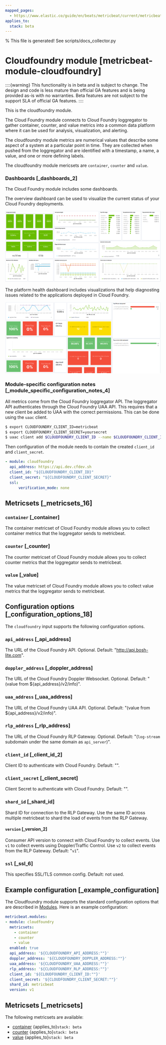 ```yaml
---
mapped_pages:
  - https://www.elastic.co/guide/en/beats/metricbeat/current/metricbeat-module-cloudfoundry.html
applies_to:
  stack: beta
---
```


% This file is generated! See scripts/docs_collector.py

# Cloudfoundry module [metricbeat-module-cloudfoundry]

::::{warning}
This functionality is in beta and is subject to change. The design and code is less mature than official GA features and is being provided as-is with no warranties. Beta features are not subject to the support SLA of official GA features.
::::


This is the cloudfoundry module.

The Cloud Foundry module connects to Cloud Foundry loggregator to gather container, counter, and value metrics into a common data platform where it can be used for analysis, visualization, and alerting.

The cloudfoundry module metrics are numerical values that describe some aspect of a system at a particular point in time. They are collected when pushed from the loggregator and are identified with a timestamp, a name, a value, and one or more defining labels.

The cloudfoundry module mericsets are `container`, `counter` and `value`.


### Dashboards [_dashboards_2]

The Cloud Foundry module includes some dashboards.

The overview dashboard can be used to visualize the current status of your Cloud Foundry deployments.

![metricbeat cloudfoundry overview](images/metricbeat-cloudfoundry-overview.png)

The platform health dashboard includes visualizations that help diagnosting issues related to the applications deployed in Cloud Foundry.

![metricbeat cloudfoundry platform health](images/metricbeat-cloudfoundry-platform-health.png)


### Module-specific configuration notes [_module_specific_configuration_notes_4]

All metrics come from the Cloud Foundry loggregator API. The loggregator API authenticates through the Cloud Foundry UAA API. This requires that a new client be added to UAA with the correct permissions. This can be done using the `uaac` client.

```bash
$ export CLOUDFOUNDRY_CLIENT_ID=metricbeat
$ export CLOUDFOUNDRY_CLIENT_SECRET=yoursecret
$ uaac client add $CLOUDFOUNDRY_CLIENT_ID --name $CLOUDFOUNDRY_CLIENT_ID --secret $CLOUDFOUNDRY_CLIENT_SECRET --authorized_grant_types client_credentials,refresh_token --authorities doppler.firehose,cloud_controller.admin_read_only
```

Then configuration of the module needs to contain the created `client_id` and `client_secret`.

```yaml
- module: cloudfoundry
  api_address: https://api.dev.cfdev.sh
  client_id: "${CLOUDFOUNDRY_CLIENT_ID}"
  client_secret: "${CLOUDFOUNDRY_CLIENT_SECRET}"
  ssl:
      verification_mode: none
```


## Metricsets [_metricsets_16]


### `container` [_container]

The container metricset of Cloud Foundry module allows you to collect container metrics that the loggregator sends to metricbeat.


### `counter` [_counter]

The counter metricset of Cloud Foundry module allows you to collect counter metrics that the loggregator sends to metricbeat.


### `value` [_value]

The value metricset of Cloud Foundry module allows you to collect value metrics that the loggregator sends to metricbeat.


## Configuration options [_configuration_options_18]

The `cloudfoundry` input supports the following configuration options.


### `api_address` [_api_address]

The URL of the Cloud Foundry API. Optional. Default: "http://api.bosh-lite.com".


### `doppler_address` [_doppler_address]

The URL of the Cloud Foundry Doppler Websocket. Optional. Default: "(value from ${api_address}/v2/info)".


### `uaa_address` [_uaa_address]

The URL of the Cloud Foundry UAA API. Optional. Default: "(value from ${api_address}/v2/info)".


### `rlp_address` [_rlp_address]

The URL of the Cloud Foundry RLP Gateway. Optional. Default: "(`log-stream` subdomain under the same domain as `api_server`)".


### `client_id` [_client_id_2]

Client ID to authenticate with Cloud Foundry. Default: "".


### `client_secret` [_client_secret]

Client Secret to authenticate with Cloud Foundry. Default: "".


### `shard_id` [_shard_id]

Shard ID for connection to the RLP Gateway. Use the same ID across multiple metricbeat to shard the load of events from the RLP Gateway.


#### `version` [_version_2]

Consumer API version to connect with Cloud Foundry to collect events. Use `v1` to collect events using Doppler/Traffic Control. Use `v2` to collect events from the RLP Gateway. Default: "`v1`".


### `ssl` [_ssl_6]

This specifies SSL/TLS common config. Default: not used.


## Example configuration [_example_configuration]

The Cloudfoundry module supports the standard configuration options that are described in [Modules](/reference/metricbeat/configuration-metricbeat.md). Here is an example configuration:

```yaml
metricbeat.modules:
- module: cloudfoundry
  metricsets:
    - container
    - counter
    - value
  enabled: true
  api_address: '${CLOUDFOUNDRY_API_ADDRESS:""}'
  doppler_address: '${CLOUDFOUNDRY_DOPPLER_ADDRESS:""}'
  uaa_address: '${CLOUDFOUNDRY_UAA_ADDRESS:""}'
  rlp_address: '${CLOUDFOUNDRY_RLP_ADDRESS:""}'
  client_id: '${CLOUDFOUNDRY_CLIENT_ID:""}'
  client_secret: '${CLOUDFOUNDRY_CLIENT_SECRET:""}'
  shard_id: metricbeat
  version: v1
```


## Metricsets [_metricsets]

The following metricsets are available:

* [container](/reference/metricbeat/metricbeat-metricset-cloudfoundry-container.md)  {applies_to}`stack: beta`
* [counter](/reference/metricbeat/metricbeat-metricset-cloudfoundry-counter.md)  {applies_to}`stack: beta`
* [value](/reference/metricbeat/metricbeat-metricset-cloudfoundry-value.md)  {applies_to}`stack: beta`

